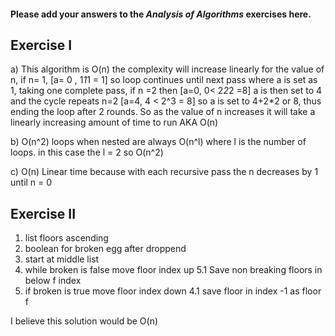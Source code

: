 #### Please add your answers to the ***Analysis of  Algorithms*** exercises here.

## Exercise I

a) This algorithm is O(n) the complexity will increase linearly for the value of n, if n= 1, [a= 0 , 1*1*1 = 1] so loop continues until next pass where a is set as 1, taking one complete pass, if n =2 then [a=0, 0< 2*2*2 =8] a is then set to 4 and the cycle repeats n=2 [a=4, 4 < 2^3 = 8]
so a is set to 4+2*2 or 8, thus ending the loop after 2 rounds. So as the value of n increases it will take a linearly increasing amount of time to run AKA O(n) 


b) O(n^2) loops when nested are always O(n^l) where l is the number of loops. in this case the l = 2 so O(n^2)


c) O(n) Linear time because with each recursive pass the n decreases by 1 until n = 0

## Exercise II

1. list floors ascending 
2. boolean for broken egg after droppend
3. start at middle list
5. while broken is false move floor index up
    5.1 Save non breaking floors in below f index 
4. if broken is true move floor index down
    4.1 save floor in index -1 as floor f

I believe this solution would be O(n)


